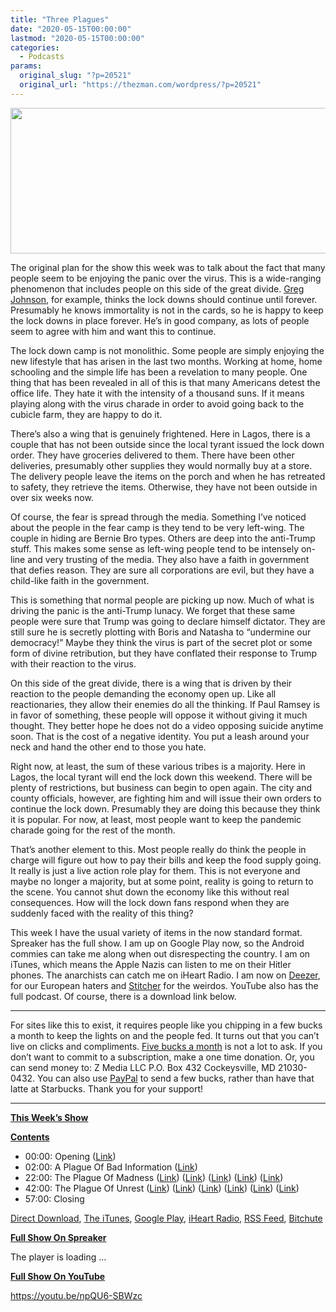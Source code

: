 ```yaml
---
title: "Three Plagues"
date: "2020-05-15T00:00:00"
lastmod: "2020-05-15T00:00:00"
categories:
  - Podcasts
params:
  original_slug: "?p=20521"
  original_url: "https://thezman.com/wordpress/?p=20521"
---
```


[<img
src="http://thezman.com/wordpress/wp-content/uploads/2018/01/Power-Hour.png"
decoding="async" width="600" height="233" />](http://thezman.com/wordpress/wp-content/uploads/2018/01/Power-Hour.png)

The original plan for the show this week was to talk about the fact that
many people seem to be enjoying the panic over the virus. This is a
wide-ranging phenomenon that includes people on this side of the great
divide. [Greg Johnson](https://twitter.com/NewRightAmerica), for
example, thinks the lock downs should continue until forever. Presumably
he knows immortality is not in the cards, so he is happy to keep the
lock downs in place forever. He’s in good company, as lots of people
seem to agree with him and want this to continue.

The lock down camp is not monolithic. Some people are simply enjoying
the new lifestyle that has arisen in the last two months. Working at
home, home schooling and the simple life has been a revelation to many
people. One thing that has been revealed in all of this is that many
Americans detest the office life. They hate it with the intensity of a
thousand suns. If it means playing along with the virus charade in order
to avoid going back to the cubicle farm, they are happy to do it.

There’s also a wing that is genuinely frightened. Here in Lagos, there
is a couple that has not been outside since the local tyrant issued the
lock down order. They have groceries delivered to them. There have been
other deliveries, presumably other supplies they would normally buy at a
store. The delivery people leave the items on the porch and when he has
retreated to safety, they retrieve the items. Otherwise, they have not
been outside in over six weeks now.

Of course, the fear is spread through the media. Something I’ve noticed
about the people in the fear camp is they tend to be very left-wing. The
couple in hiding are Bernie Bro types. Others are deep into the
anti-Trump stuff. This makes some sense as left-wing people tend to be
intensely on-line and very trusting of the media. They also have a faith
in government that defies reason. They are sure all corporations are
evil, but they have a child-like faith in the government.

This is something that normal people are picking up now. Much of what is
driving the panic is the anti-Trump lunacy. We forget that these same
people were sure that Trump was going to declare himself dictator. They
are still sure he is secretly plotting with Boris and Natasha to
“undermine our democracy!” Maybe they think the virus is part of the
secret plot or some form of divine retribution, but they have conflated
their response to Trump with their reaction to the virus.

On this side of the great divide, there is a wing that is driven by
their reaction to the people demanding the economy open up. Like all
reactionaries, they allow their enemies do all the thinking. If Paul
Ramsey is in favor of something, these people will oppose it without
giving it much thought. They better hope he does not do a video opposing
suicide anytime soon. That is the cost of a negative identity. You put a
leash around your neck and hand the other end to those you hate.

Right now, at least, the sum of these various tribes is a majority. Here
in Lagos, the local tyrant will end the lock down this weekend. There
will be plenty of restrictions, but business can begin to open again.
The city and county officials, however, are fighting him and will issue
their own orders to continue the lock down. Presumably they are doing
this because they think it is popular. For now, at least, most people
want to keep the pandemic charade going for the rest of the month.

That’s another element to this. Most people really do think the people
in charge will figure out how to pay their bills and keep the food
supply going. It really is just a live action role play for them. This
is not everyone and maybe no longer a majority, but at some point,
reality is going to return to the scene. You cannot shut down the
economy like this without real consequences. How will the lock down fans
respond when they are suddenly faced with the reality of this thing?

This week I have the usual variety of items in the now standard format.
Spreaker has the full show. I am up on Google Play now, so the Android
commies can take me along when out disrespecting the country. I am on
iTunes, which means the Apple Nazis can listen to me on their Hitler
phones. The anarchists can catch me on iHeart Radio. I am now on
<a href="https://www.deezer.com/show/623032" rel="noopener noreferrer"
target="_blank">Deezer</a>, for our European haters and <a
href="https://www.stitcher.com/podcast/the-z-blog-power-hour?refid=stpr"
rel="noopener noreferrer" target="_blank">Stitcher</a> for the weirdos.
YouTube also has the full podcast. Of course, there is a download link
below.

------------------------------------------------------------------------

For sites like this to exist, it requires people like you chipping in a
few bucks a month to keep the lights on and the people fed. It turns out
that you can’t live on clicks and compliments.
<a href="https://www.subscribestar.com/the-z-blog"
rel="noopener noreferrer" target="_blank">Five bucks a month</a> is not
a lot to ask. If you don’t want to commit to a subscription, make a one
time donation. Or, you can send money to: Z Media LLC P.O. Box 432
Cockeysville, MD 21030-0432. You can also use <a
href="https://www.paypal.com/cgi-bin/webscr?cmd=_s-xclick&amp;hosted_button_id=UDAS2Q8JYA6CN&amp;source=url"
rel="noopener noreferrer" target="_blank">PayPal</a> to send a few
bucks, rather than have that latte at Starbucks. Thank you for your
support!

------------------------------------------------------------------------

**<u>This Week’s Show</u>**

**<u>Contents</u>**

-   00:00: Opening (<a href="Alaskachaga.us" rel="noopener noreferrer"
    target="_blank">Link</a>)
-   02:00: A Plague Of Bad Information
    (<a href="https://wmbriggs.com/post/30713/" rel="noopener noreferrer"
    target="_blank">Link</a>)
-   22:00: The Plague Of Madness (<a
    href="https://philadelphia.cbslocal.com/2020/05/05/coronavirus-latest-new-university-of-penn-model-predicts-350000-deaths-by-end-of-june-if-all-states-fully-reopen/"
    rel="noopener noreferrer" target="_blank">Link</a>) (<a
    href="https://budgetmodel.wharton.upenn.edu/issues/2020/5/1/coronavirus-reopening-simulator"
    rel="noopener noreferrer" target="_blank">Link</a>) (<a
    href="https://minnesota.cbslocal.com/2020/05/11/coronavirus-impact-updated-model-predicts-covid-19-peak-in-late-july-with-saho-extended-through-may-25k-deaths-possible/"
    rel="noopener noreferrer" target="_blank">Link</a>)
    (<a href="https://www.sacbee.com/sports/article242577936.html"
    rel="noopener noreferrer" target="_blank">Link</a>) (<a
    href="https://abc7.com/education/csu-campuses-to-remain-closed-through-fall-semester/6176291/"
    rel="noopener noreferrer" target="_blank">Link</a>)
-   42:00: The Plague Of Unrest
    (<a href="https://apnews.com/ef3fc26ef04aeff1effe57fcef392196"
    rel="noopener noreferrer" target="_blank">Link</a>) (<a
    href="https://www.foxnews.com/politics/protesters-whitmer-stay-at-home-orders-michigan-capitol"
    rel="noopener noreferrer" target="_blank">Link</a>) (<a
    href="https://www.msn.com/en-us/news/politics/michigan-cancels-legislative-session-to-avoid-armed-protesters/ar-BB145qjc"
    rel="noopener noreferrer" target="_blank">Link</a>) (<a
    href="https://www.realclearpolitics.com/articles/2020/05/14/republican_garcia_flips_house_seat_in_california-25_special_election_143203.html"
    rel="noopener noreferrer" target="_blank">Link</a>) (<a
    href="https://news.yahoo.com/gop-keeps-wisconsin-u-house-114119112.html"
    rel="noopener noreferrer" target="_blank">Link</a>) (<a
    href="https://news.yahoo.com/wave-covid-19-bankruptcies-poses-next-threat-us-012544535--finance.html"
    rel="noopener noreferrer" target="_blank">Link</a>)
-   57:00: Closing

<a href="https://api.spreaker.com/v2/episodes/27370858/download.mp3"
rel="noopener noreferrer" target="_blank">Direct Download</a>, <a
href="https://itunes.apple.com/us/podcast/the-z-blog-power-hour/id1262799640?mt=2"
rel="noopener noreferrer" target="_blank">The iTunes</a>, <a
href="https://podcasts.google.com/?feed=aHR0cHM6Ly93d3cuc3ByZWFrZXIuY29tL3Nob3cvMjU4OTY1Ny9lcGlzb2Rlcy9mZWVk"
rel="noopener noreferrer" target="_blank">Google Play</a>, <a href="https://www.iheart.com/podcast/the-z-blog-power-hour-29246491/"
rel="noopener noreferrer" target="_blank">iHeart Radio,</a>
<a href="https://www.spreaker.com/show/2589657/episodes/feed"
rel="noopener noreferrer" target="_blank">RSS Feed</a>,
<a href="https://www.bitchute.com/channel/OfDOhe43n3QL/"
rel="noopener noreferrer" target="_blank">Bitchute</a>

**<u>Full Show On Spreaker</u>**

The player is loading ...

<span class="widget_spinner dark"></span>

**<u>Full Show On YouTube</u>**

https://youtu.be/npQU6-SBWzc
